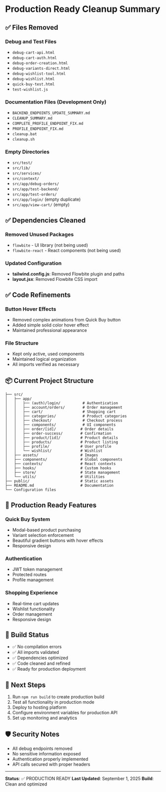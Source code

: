 # Production Ready Cleanup Summary

## ✅ Files Removed

### Debug and Test Files
- `debug-cart-api.html`
- `debug-cart-auth.html` 
- `debug-order-creation.html`
- `debug-variants-direct.html`
- `debug-wishlist-tool.html`
- `debug-wishlist.html`
- `quick-buy-test.html`
- `test-wishlist.js`

### Documentation Files (Development Only)
- `BACKEND_ENDPOINTS_UPDATE_SUMMARY.md`
- `CLEANUP_SUMMARY.md`
- `COMPLETE_PROFILE_ENDPOINT_FIX.md`
- `PROFILE_ENDPOINT_FIX.md`
- `cleanup.bat`
- `cleanup.sh`

### Empty Directories
- `src/test/`
- `src/lib/`
- `src/services/`
- `src/context/`
- `src/app/debug-orders/`
- `src/app/test-backend/`
- `src/app/test-orders/`
- `src/app/login/` (empty duplicate)
- `src/app/view-cart/` (empty)

## ✅ Dependencies Cleaned

### Removed Unused Packages
- `flowbite` - UI library (not being used)
- `flowbite-react` - React components (not being used)

### Updated Configuration
- **tailwind.config.js**: Removed Flowbite plugin and paths
- **layout.jsx**: Removed Flowbite CSS import

## ✅ Code Refinements

### Button Hover Effects
- Removed complex animations from Quick Buy button
- Added simple solid color hover effect
- Maintained professional appearance

### File Structure
- Kept only active, used components
- Maintained logical organization
- All imports verified as necessary

## 📦 Current Project Structure

```
├── src/
│   ├── app/
│   │   ├── (auth)/login/          # Authentication
│   │   ├── account/orders/        # Order management
│   │   ├── cart/                  # Shopping cart
│   │   ├── categories/            # Product categories
│   │   ├── checkout/              # Checkout process
│   │   ├── components/            # UI components
│   │   ├── order/[id]/           # Order details
│   │   ├── order-success/        # Confirmation
│   │   ├── product/[id]/         # Product details
│   │   ├── products/             # Product listing
│   │   ├── profile/              # User profile
│   │   └── wishlist/             # Wishlist
│   ├── assets/                   # Images
│   ├── components/               # Global components
│   ├── contexts/                 # React contexts
│   ├── hooks/                    # Custom hooks
│   ├── store/                    # State management
│   └── utils/                    # Utilities
├── public/                       # Static assets
├── README.md                     # Documentation
└── Configuration files
```

## 🚀 Production Ready Features

### Quick Buy System
- Modal-based product purchasing
- Variant selection enforcement
- Beautiful gradient buttons with hover effects
- Responsive design

### Authentication
- JWT token management
- Protected routes
- Profile management

### Shopping Experience
- Real-time cart updates
- Wishlist functionality
- Order management
- Responsive design

## 🔧 Build Status

- ✅ No compilation errors
- ✅ All imports validated
- ✅ Dependencies optimized
- ✅ Code cleaned and refined
- ✅ Ready for production deployment

## 📝 Next Steps

1. Run `npm run build` to create production build
2. Test all functionality in production mode
3. Deploy to hosting platform
4. Configure environment variables for production API
5. Set up monitoring and analytics

## 🛡️ Security Notes

- All debug endpoints removed
- No sensitive information exposed
- Authentication properly implemented
- API calls secured with proper headers

---

**Status**: ✅ PRODUCTION READY
**Last Updated**: September 1, 2025
**Build**: Clean and optimized
